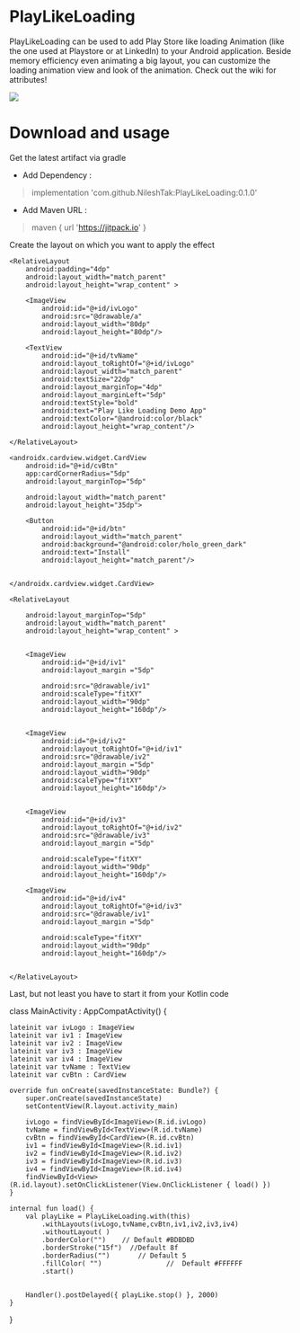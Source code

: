 # PlayLikeLoading 
 
 PlayLikeLoading can be used to add Play Store like loading Animation (like the one used at Playstore or at LinkedIn) to your Android application. Beside memory efficiency even animating a big layout, you can customize the loading animation view and look of the animation. Check out the wiki for attributes!
 
 ![](20191012_154113.gif)
 
 # Download and usage
 
 Get the latest artifact via gradle
 
  * Add Dependency :
 > implementation 'com.github.NileshTak:PlayLikeLoading:0.1.0'
 
  * Add Maven URL :
 > maven { url 'https://jitpack.io' }
 
 Create the layout on which you want to apply the effect
 
 > <?xml version="1.0" encoding="utf-8"?>
<LinearLayout xmlns:android="http://schemas.android.com/apk/res/android"
    xmlns:tools="http://schemas.android.com/tools"
    android:layout_width="match_parent"
    android:layout_height="match_parent"
    xmlns:app="http://schemas.android.com/apk/res-auto"
    android:paddingBottom="@dimen/activity_vertical_margin"
    android:id="@+id/layout"
    android:paddingLeft="@dimen/activity_horizontal_margin"
    android:paddingRight="@dimen/activity_horizontal_margin"
    android:paddingTop="@dimen/activity_vertical_margin"
    android:orientation="vertical"
    tools:context=".MainActivity">

    <RelativeLayout
        android:padding="4dp"
        android:layout_width="match_parent"
        android:layout_height="wrap_content" >

        <ImageView
            android:id="@+id/ivLogo"
            android:src="@drawable/a"
            android:layout_width="80dp"
            android:layout_height="80dp"/>

        <TextView
            android:id="@+id/tvName"
            android:layout_toRightOf="@+id/ivLogo"
            android:layout_width="match_parent"
            android:textSize="22dp"
            android:layout_marginTop="4dp"
            android:layout_marginLeft="5dp"
            android:textStyle="bold"
            android:text="Play Like Loading Demo App"
            android:textColor="@android:color/black"
            android:layout_height="wrap_content"/>

    </RelativeLayout>

    <androidx.cardview.widget.CardView
        android:id="@+id/cvBtn"
        app:cardCornerRadius="5dp"
        android:layout_marginTop="5dp"

        android:layout_width="match_parent"
        android:layout_height="35dp">

        <Button
            android:id="@+id/btn"
            android:layout_width="match_parent"
            android:background="@android:color/holo_green_dark"
            android:text="Install"
            android:layout_height="match_parent"/>


    </androidx.cardview.widget.CardView>

    <RelativeLayout

        android:layout_marginTop="5dp"
        android:layout_width="match_parent"
        android:layout_height="wrap_content" >


        <ImageView
            android:id="@+id/iv1"
            android:layout_margin ="5dp"

            android:src="@drawable/iv1"
            android:scaleType="fitXY"
            android:layout_width="90dp"
            android:layout_height="160dp"/>


        <ImageView
            android:id="@+id/iv2"
            android:layout_toRightOf="@+id/iv1"
            android:src="@drawable/iv2"
            android:layout_margin ="5dp"
            android:layout_width="90dp"
            android:scaleType="fitXY"
            android:layout_height="160dp"/>


        <ImageView
            android:id="@+id/iv3"
            android:layout_toRightOf="@+id/iv2"
            android:src="@drawable/iv3"
            android:layout_margin ="5dp"

            android:scaleType="fitXY"
            android:layout_width="90dp"
            android:layout_height="160dp"/>

        <ImageView
            android:id="@+id/iv4"
            android:layout_toRightOf="@+id/iv3"
            android:src="@drawable/iv1"
            android:layout_margin ="5dp"

            android:scaleType="fitXY"
            android:layout_width="90dp"
            android:layout_height="160dp"/>


    </RelativeLayout>


</LinearLayout>

Last, but not least you have to start it from your Kotlin code 

class MainActivity : AppCompatActivity() {

    lateinit var ivLogo : ImageView
    lateinit var iv1 : ImageView
    lateinit var iv2 : ImageView
    lateinit var iv3 : ImageView
    lateinit var iv4 : ImageView
    lateinit var tvName : TextView
    lateinit var cvBtn : CardView

    override fun onCreate(savedInstanceState: Bundle?) {
        super.onCreate(savedInstanceState)
        setContentView(R.layout.activity_main)

        ivLogo = findViewById<ImageView>(R.id.ivLogo)
        tvName = findViewById<TextView>(R.id.tvName)
        cvBtn = findViewById<CardView>(R.id.cvBtn)
        iv1 = findViewById<ImageView>(R.id.iv1)
        iv2 = findViewById<ImageView>(R.id.iv2)
        iv3 = findViewById<ImageView>(R.id.iv3)
        iv4 = findViewById<ImageView>(R.id.iv4)
        findViewById<View>(R.id.layout).setOnClickListener(View.OnClickListener { load() })
    }

    internal fun load() {
        val playLike = PlayLikeLoading.with(this)
            .withLayouts(ivLogo,tvName,cvBtn,iv1,iv2,iv3,iv4)
            .withoutLayout( )
            .borderColor("")    // Default #BDBDBD
            .borderStroke("15f")  //Default 8f
            .borderRadius("")       // Default 5
            .fillColor( "")                //  Default #FFFFFF
            .start()


        Handler().postDelayed({ playLike.stop() }, 2000)
    }
}


 
 
